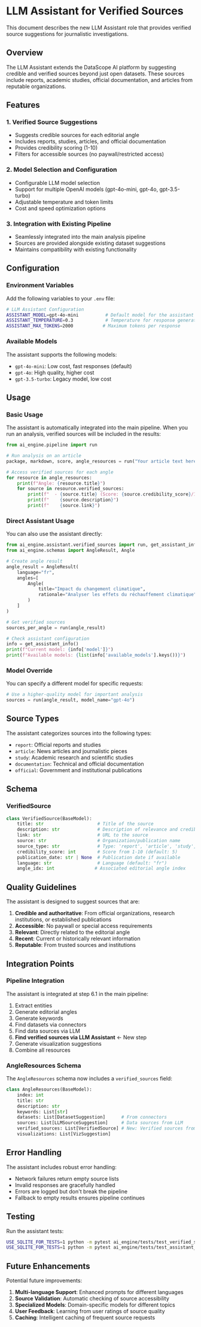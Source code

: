 # LLM Assistant for Verified Sources

This document describes the new LLM Assistant role that provides verified source suggestions for journalistic investigations.

## Overview

The LLM Assistant extends the DataScope AI platform by suggesting credible and verified sources beyond just open datasets. These sources include reports, academic studies, official documentation, and articles from reputable organizations.

## Features

### 1. Verified Source Suggestions
- Suggests credible sources for each editorial angle
- Includes reports, studies, articles, and official documentation
- Provides credibility scoring (1-10)
- Filters for accessible sources (no paywall/restricted access)

### 2. Model Selection and Configuration
- Configurable LLM model selection
- Support for multiple OpenAI models (gpt-4o-mini, gpt-4o, gpt-3.5-turbo)
- Adjustable temperature and token limits
- Cost and speed optimization options

### 3. Integration with Existing Pipeline
- Seamlessly integrated into the main analysis pipeline
- Sources are provided alongside existing dataset suggestions
- Maintains compatibility with existing functionality

## Configuration

### Environment Variables

Add the following variables to your `.env` file:

```bash
# LLM Assistant Configuration
ASSISTANT_MODEL=gpt-4o-mini          # Default model for the assistant
ASSISTANT_TEMPERATURE=0.3            # Temperature for response generation (0.0-1.0)
ASSISTANT_MAX_TOKENS=2000           # Maximum tokens per response
```

### Available Models

The assistant supports the following models:

- `gpt-4o-mini`: Low cost, fast responses (default)
- `gpt-4o`: High quality, higher cost
- `gpt-3.5-turbo`: Legacy model, low cost

## Usage

### Basic Usage

The assistant is automatically integrated into the main pipeline. When you run an analysis, verified sources will be included in the results:

```python
from ai_engine.pipeline import run

# Run analysis on an article
package, markdown, score, angle_resources = run("Your article text here")

# Access verified sources for each angle
for resource in angle_resources:
    print(f"Angle: {resource.title}")
    for source in resource.verified_sources:
        print(f"  - {source.title} (Score: {source.credibility_score}/10)")
        print(f"    {source.description}")
        print(f"    {source.link}")
```

### Direct Assistant Usage

You can also use the assistant directly:

```python
from ai_engine.assistant.verified_sources import run, get_assistant_info
from ai_engine.schemas import AngleResult, Angle

# Create angle result
angle_result = AngleResult(
    language="fr",
    angles=[
        Angle(
            title="Impact du changement climatique",
            rationale="Analyser les effets du réchauffement climatique"
        )
    ]
)

# Get verified sources
sources_per_angle = run(angle_result)

# Check assistant configuration
info = get_assistant_info()
print(f"Current model: {info['model']}")
print(f"Available models: {list(info['available_models'].keys())}")
```

### Model Override

You can specify a different model for specific requests:

```python
# Use a higher-quality model for important analysis
sources = run(angle_result, model_name="gpt-4o")
```

## Source Types

The assistant categorizes sources into the following types:

- `report`: Official reports and studies
- `article`: News articles and journalistic pieces
- `study`: Academic research and scientific studies
- `documentation`: Technical and official documentation
- `official`: Government and institutional publications

## Schema

### VerifiedSource

```python
class VerifiedSource(BaseModel):
    title: str                    # Title of the source
    description: str              # Description of relevance and credibility
    link: str                     # URL to the source
    source: str                   # Organization/publication name
    source_type: str              # Type: 'report', 'article', 'study', etc.
    credibility_score: int        # Score from 1-10 (default: 5)
    publication_date: str | None  # Publication date if available
    language: str                 # Language (default: "fr")
    angle_idx: int               # Associated editorial angle index
```

## Quality Guidelines

The assistant is designed to suggest sources that are:

1. **Credible and authoritative**: From official organizations, research institutions, or established publications
2. **Accessible**: No paywall or special access requirements
3. **Relevant**: Directly related to the editorial angle
4. **Recent**: Current or historically relevant information
5. **Reputable**: From trusted sources and institutions

## Integration Points

### Pipeline Integration

The assistant is integrated at step 6.1 in the main pipeline:

1. Extract entities
2. Generate editorial angles
3. Generate keywords
4. Find datasets via connectors
5. Find data sources via LLM
6. **Find verified sources via LLM Assistant** ← New step
7. Generate visualization suggestions
8. Combine all resources

### AngleResources Schema

The `AngleResources` schema now includes a `verified_sources` field:

```python
class AngleResources(BaseModel):
    index: int
    title: str
    description: str
    keywords: List[str]
    datasets: List[DatasetSuggestion]      # From connectors
    sources: List[LLMSourceSuggestion]     # Data sources from LLM
    verified_sources: List[VerifiedSource] # New: Verified sources from assistant
    visualizations: List[VizSuggestion]
```

## Error Handling

The assistant includes robust error handling:

- Network failures return empty source lists
- Invalid responses are gracefully handled
- Errors are logged but don't break the pipeline
- Fallback to empty results ensures pipeline continues

## Testing

Run the assistant tests:

```bash
USE_SQLITE_FOR_TESTS=1 python -m pytest ai_engine/tests/test_verified_sources.py -v
USE_SQLITE_FOR_TESTS=1 python -m pytest ai_engine/tests/test_assistant_integration.py -v
```

## Future Enhancements

Potential future improvements:

1. **Multi-language Support**: Enhanced prompts for different languages
2. **Source Validation**: Automatic checking of source accessibility
3. **Specialized Models**: Domain-specific models for different topics
4. **User Feedback**: Learning from user ratings of source quality
5. **Caching**: Intelligent caching of frequent source requests